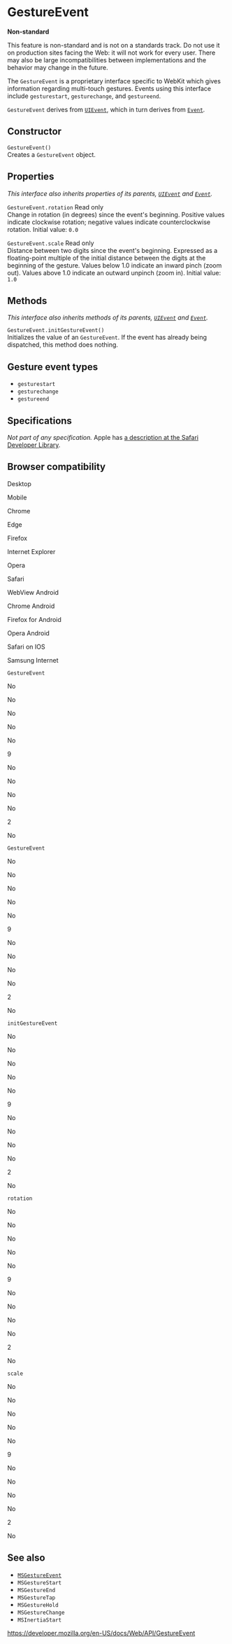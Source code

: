 GestureEvent
============

**Non-standard**

This feature is non-standard and is not on a standards track. Do not use it on production sites facing the Web: it will not work for every user. There may also be large incompatibilities between implementations and the behavior may change in the future.

The `GestureEvent` is a proprietary interface specific to WebKit which gives information regarding multi-touch gestures. Events using this interface include `gesturestart`, `gesturechange`, and `gestureend`.

`GestureEvent` derives from [`UIEvent`](uievent), which in turn derives from [`Event`](event).

Constructor
-----------

<span class="page-not-created">`GestureEvent()`</span>  
Creates a `GestureEvent` object.

Properties
----------

*This interface also inherits properties of its parents, [`UIEvent`](uievent) and [`Event`](event).*

 <span class="page-not-created">`GestureEvent.rotation`</span> <span class="badge inline readonly">Read only </span>   
Change in rotation (in degrees) since the event's beginning. Positive values indicate clockwise rotation; negative values indicate counterclockwise rotation. Initial value: `0.0`

 <span class="page-not-created">`GestureEvent.scale`</span> <span class="badge inline readonly">Read only </span>   
Distance between two digits since the event's beginning. Expressed as a floating-point multiple of the initial distance between the digits at the beginning of the gesture. Values below 1.0 indicate an inward pinch (zoom out). Values above 1.0 indicate an outward unpinch (zoom in). Initial value: `1.0`

Methods
-------

*This interface also inherits methods of its parents, [`UIEvent`](uievent) and [`Event`](event).*

<span class="page-not-created">`GestureEvent.initGestureEvent()`</span>  
Initializes the value of an `GestureEvent`. If the event has already being dispatched, this method does nothing.

Gesture event types
-------------------

-   `gesturestart`
-   `gesturechange`
-   `gestureend`

Specifications
--------------

*Not part of any specification.* Apple has [a description at the Safari Developer Library](https://developer.apple.com/library/iad/documentation/UserExperience/Reference/GestureEventClassReference/index.html).

Browser compatibility
---------------------

Desktop

Mobile

Chrome

Edge

Firefox

Internet Explorer

Opera

Safari

WebView Android

Chrome Android

Firefox for Android

Opera Android

Safari on IOS

Samsung Internet

`GestureEvent`

No

No

No

No

No

9

No

No

No

No

2

No

`GestureEvent`

No

No

No

No

No

9

No

No

No

No

2

No

`initGestureEvent`

No

No

No

No

No

9

No

No

No

No

2

No

`rotation`

No

No

No

No

No

9

No

No

No

No

2

No

`scale`

No

No

No

No

No

9

No

No

No

No

2

No

See also
--------

-   [`MSGestureEvent`](msgestureevent)
-   `MSGestureStart`
-   `MSGestureEnd`
-   `MSGestureTap`
-   `MSGestureHold`
-   `MSGestureChange`
-   `MSInertiaStart`

<a href="https://developer.mozilla.org/en-US/docs/Web/API/GestureEvent" class="_attribution-link">https://developer.mozilla.org/en-US/docs/Web/API/GestureEvent</a>
